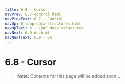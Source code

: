 ```yaml
---
title: 6.8 - Cursor
navPrev: 6.7-control.html
navPrevText: 6.7 - Control
navUp: 6-ldap-data-structures.html
navUpText: 6 - LDAP data structures
navNext: 6.9-dn.html
navNextText: 6.9 - Dn
---
```


# 6.8 - Cursor

>**Note:** Contents for this page will be added soon...
